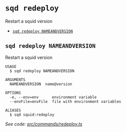 `sqd redeploy`
==============

Restart a squid version

* [`sqd redeploy NAMEANDVERSION`](#sqd-redeploy-nameandversion)

## `sqd redeploy NAMEANDVERSION`

Restart a squid version

```
USAGE
  $ sqd redeploy NAMEANDVERSION

ARGUMENTS
  NAMEANDVERSION  name@version

OPTIONS
  -e, --env=env      environment variable
  --envFile=envFile  file with environment variables

ALIASES
  $ sqd squid:redeploy
```

_See code: [src/commands/redeploy.ts](https://github.com/subsquid/squid-cli/tree/master/src/commands/redeploy.ts)_

